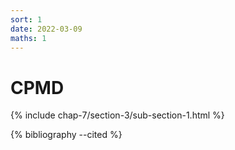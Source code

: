 ```yaml
---
sort: 1
date: 2022-03-09
maths: 1
---
```


# CPMD

{% include chap-7/section-3/sub-section-1.html %}

{% bibliography --cited %}

